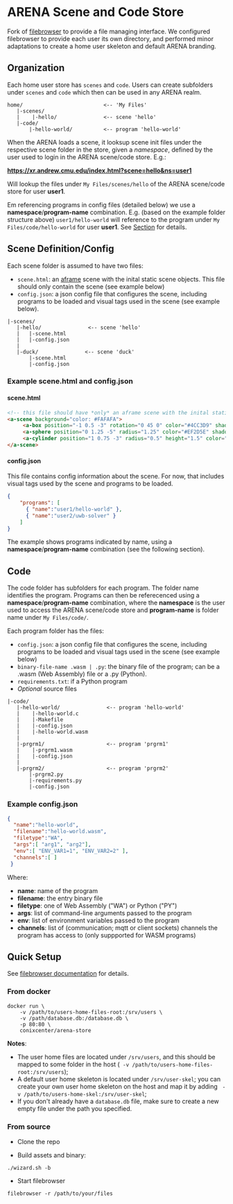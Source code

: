 # ARENA Scene and Code Store

Fork of [filebrowser](https://github.com/filebrowser/filebrowser) to provide a file managing interface. We configured filebrowser to provide each user its own directory, and performed minor adaptations to create a home user skeleton and default ARENA branding.

## Organization

Each home user store has ```scenes``` and ```code```. Users can create subfolders under ```scenes``` and ```code``` which then can be used in any ARENA realm.

````
home/                          <-- 'My Files'
   |-scenes/
   |    |-hello/               <-- scene 'hello'
   |-code/
       |-hello-world/          <-- program 'hello-world'   
````

When the ARENA loads a scene, it looksup scene init files under the respective scene folder in the store, given a *namespace*, defined by the user used to login in the ARENA scene/code store. E.g.:

**https://xr.andrew.cmu.edu/index.html?scene=hello&ns=user1**

Will lookup the files under ```My Files/scenes/hello``` of the ARENA scene/code store for user **user1**.

Em referencing programs in config files (detailed below) we use a **namespace**/**program-name** combination. E.g. (based on the example folder structure above) ```user1/hello-world``` will reference to the program under ```My Files/code/hello-world``` for user **user1**. See [Section](Code) for details.

## Scene Definition/Config

Each scene folder is assumed to have two files:

- ```scene.html```: an [aframe](https://aframe.io/) scene with the inital static scene objects. This file should only contain the scene (see example below)
- ```config.json```: a json config file that configures the scene, including programs to be loaded and visual tags used in the scene  (see example below). 

````
|-scenes/
   |-hello/               <-- scene 'hello'
   |   |-scene.html
   |   |-config.json
   |
   |-duck/               <-- scene 'duck'
       |-scene.html
       |-config.json
````

### Example scene.html and config.json

#### scene.html

```html
<!-- this file should have *only* an aframe scene with the inital static scene objects -->
<a-scene background="color: #FAFAFA">
     <a-box position="-1 0.5 -3" rotation="0 45 0" color="#4CC3D9" shadow></a-box>
     <a-sphere position="0 1.25 -5" radius="1.25" color="#EF2D5E" shadow></a-sphere>
     <a-cylinder position="1 0.75 -3" radius="0.5" height="1.5" color="#FFC65D" shadow></a-cylinder>
</a-scene>
```

#### config.json

This file contains config information about the scene. For now, that includes visual tags used by the scene and programs to be loaded.

```json
{
    "programs": [ 
      { "name":"user1/hello-world" },
      { "name":"user2/uwb-solver" } 
    ] 
}
```

The example shows programs indicated by name, using a **namespace**/**program-name** combination (see the following section).

## Code

The code folder has subfolders for each program. The folder name identifies the program. Programs can then be referecenced using a **namespace**/**program-name** combination, where the **namespace** is the user used to access the ARENA scene/code store and **program-name** is folder name under ```My Files/code/```. 

Each program folder has the files:

- ```config.json```: a json config file that configures the scene, including programs to be loaded and visual tags used in the scene  (see example below)
- ```binary-file-name .wasm | .py```: the binary file of the program; can be a .wasm (Web Assembly) file or a .py (Python).
- ```requirements.txt```: if a Python program
- *Optional* source files

````
|-code/
   |-hello-world/               <-- program 'hello-world'
   |    |-hello-world.c
   |    |-Makefile
   |    |-config.json	
   |    |-hello-world.wasm
   |
   |-prgrm1/                    <-- program 'prgrm1'
   |    |-prgrm1.wasm
   |    |-config.json
   |
   |-prgrm2/                    <-- program 'prgrm2'
       |-prgrm2.py
       |-requirements.py
       |-config.json        
````

### Example config.json 

```json
{
  "name":"hello-world",
  "filename":"hello-world.wasm",
  "filetype":"WA",
  "args":[ "arg1", "arg2"],
  "env":[ "ENV_VAR1=1", "ENV_VAR2=2" ],
  "channels":[ ]
 }
```

Where:
- **name**: name of the program
- **filename**: the entry binary file
- **filetype**: one of Web Assembly ("WA") or Python ("PY")
- **args**: list of command-line arguments passed to the program
- **env**: list of environment variables passed to the program
- **channels**: list of (communication; mqtt or client sockets) channels the program has access to (only suppported for WASM programs)

## Quick Setup

See [filebrowser documentation](https://filebrowser.org/) for details.

### From docker

```
docker run \
    -v /path/to/users-home-files-root:/srv/users \
    -v /path/database.db:/database.db \
    -p 80:80 \
    conixcenter/arena-store
```

**Notes**:
- The user home files are located under ```/srv/users```, and this should be mapped to some folder in the host (``` -v /path/to/users-home-files-root:/srv/users```); 
- A default user home skeleton is located under ```/srv/user-skel```; you can create your own user home skeleton on the host and map it by adding ``` -v /path/to/users-home-skel:/srv/user-skel```;
- If you don't already have a ```database.db``` file, make sure to create a new empty file under the path you specified. 

### From source

- Clone the repo

- Build assets and binary:
```
./wizard.sh -b
```

- Start filebrowser
```
filebrowser -r /path/to/your/files
```
